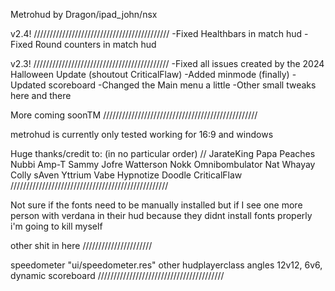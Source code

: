 Metrohud by Dragon/ipad_john/nsx

v2.4! ///////////////////////////////////////////
-Fixed Healthbars in match hud 
-Fixed Round counters in match hud 

v2.3! ///////////////////////////////////////////
-Fixed all issues created by the 2024 Halloween Update (shoutout CriticalFlaw)
-Added minmode (finally)
-Updated scoreboard 
-Changed the Main menu a little 
-Other small tweaks here and there 



More coming soonTM
/////////////////////////////////////////////////





metrohud is currently only tested working for 16:9 and windows



Huge thanks/credit to: (in no particular order)  //
JarateKing
Papa Peaches
Nubbi
Amp-T
Sammy
Jofre
Watterson 
Nokk
Omnibombulator
Nat
Whayay
Colly
sAven
Yttrium
Vabe
Hypnotize
Doodle
CriticalFlaw
//////////////////////////////////////////////////





Not sure if the fonts need to be manually installed but if I 
see one more person with verdana in their hud because 
they didnt install fonts properly i'm going to kill myself





other shit in here //////////////////////

speedometer "ui/speedometer.res"
other hudplayerclass angles 
12v12, 6v6, dynamic scoreboard 
////////////////////////////////////////



